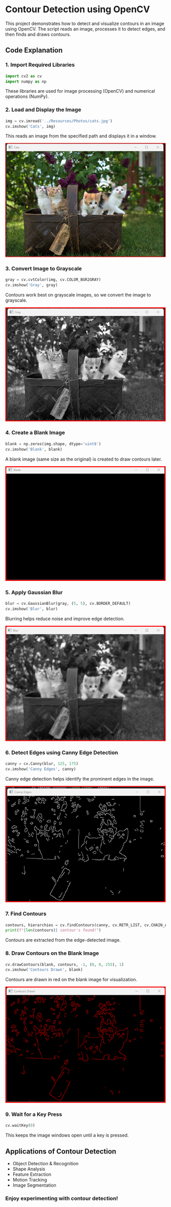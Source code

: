 # Contour Detection using OpenCV

This project demonstrates how to detect and visualize contours in an image using OpenCV. The script reads an image, processes it to detect edges, and then finds and draws contours.

## Code Explanation

### 1. Import Required Libraries
```python
import cv2 as cv
import numpy as np
```
These libraries are used for image processing (OpenCV) and numerical operations (NumPy).

### 2. Load and Display the Image
```python
img = cv.imread('../Resources/Photos/cats.jpg')
cv.imshow('Cats', img)
```
This reads an image from the specified path and displays it in a window.

![Contours Output](./Output%20Images/Cats%20Original.png)

### 3. Convert Image to Grayscale
```python
gray = cv.cvtColor(img, cv.COLOR_BGR2GRAY)
cv.imshow('Gray', gray)
```
Contours work best on grayscale images, so we convert the image to grayscale.

![Contours Output](./Output%20Images/Gray%20Cats.png)

### 4. Create a Blank Image
```python
blank = np.zeros(img.shape, dtype='uint8')
cv.imshow('Blank', blank)
```
A blank image (same size as the original) is created to draw contours later.

![Contours Output](./Output%20Images/Blank.png)

### 5. Apply Gaussian Blur
```python
blur = cv.GaussianBlur(gray, (5, 5), cv.BORDER_DEFAULT)
cv.imshow('Blur', blur)
```
Blurring helps reduce noise and improve edge detection.

![Contours Output](./Output%20Images/Blur%20cats.png)

### 6. Detect Edges using Canny Edge Detection
```python
canny = cv.Canny(blur, 125, 175)
cv.imshow('Canny Edges', canny)
```
Canny edge detection helps identify the prominent edges in the image.

![Contours Output](./Output%20Images/Canny%20Edge%20Cats.png)

### 7. Find Contours
```python
contours, hierarchies = cv.findContours(canny, cv.RETR_LIST, cv.CHAIN_APPROX_SIMPLE)
print(f"{len(contours)} contour's found!")
```
Contours are extracted from the edge-detected image.

### 8. Draw Contours on the Blank Image
```python
cv.drawContours(blank, contours, -1, (0, 0, 255), 1)
cv.imshow('Contours Drawn', blank)
```
Contours are drawn in red on the blank image for visualization.

![Contours Output](./Output%20Images/Contours.png)

### 9. Wait for a Key Press
```python
cv.waitKey(0)
```
This keeps the image windows open until a key is pressed.


## Applications of Contour Detection
- Object Detection & Recognition
- Shape Analysis
- Feature Extraction
- Motion Tracking
- Image Segmentation


### Enjoy experimenting with contour detection!

